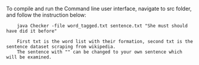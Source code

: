 To compile and run the Command line user interface, navigate to src folder, and follow the instruction below:
            
        java Checker -file word_tagged.txt sentence.txt "She must should have did it before"

        First txt is the word list with their formation, second txt is the sentence dataset scraping from wikipedia. 
        The sentence with "" can be changed to your own sentence which will be examined.
